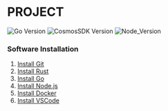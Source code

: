 # PROJECT

![Go Version][go-image]
![CosmosSDK Version][sdk-image]
![Node_Version][node-image]

### Software Installation

1.  [Install Git](https://git-scm.com/downloads)
2.  [Install Rust](https://www.rust-lang.org/tools/install)
3.  [Install Go](https://go.dev/)
4.  [Install Node.js](https://nodejs.org/en)
5.  [Install Docker](https://www.docker.com/)
6.  [Install VSCode](https://code.visualstudio.com/download)





<!-- Markdown link & img dfn's -->
[go-image]: https://img.shields.io/badge/Go-1.21.1-blue
[sdk-image]: https://img.shields.io/badge/CosmosSDK-v0.45.4-purple
[Express-image]: https://img.shields.io/badge/Express-4.18.2-orange
[Node-image]: https://img.shields.io/badge/Node-18.13.0-yellow